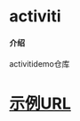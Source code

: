 # activiti

#### 介绍
activitidemo仓库

# [示例URL]("https://documenter.getpostman.com/view/5178290/SW11WyJq?version=latest")

